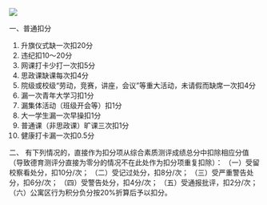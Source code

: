 ![](https://count.getloli.com/get/@comprehensivemeasurement)

一、普通扣分
1. 升旗仪式缺一次扣20分
2. 违纪扣10～20分
3. 网课打卡少打一次扣5分
4. 思政课缺课每次扣4分
5. 院级或校级“劳动，竞赛，讲座，会议”等重大活动，未请假而缺席一次扣4分
6. 漏一次青年大学习扣1分
7. 漏集体活动（班级开会等）扣1分
8. 大一学生漏一次早操扣1分
9. 普通课（非思政课）旷课三次扣1分
10. 健康打卡漏一次扣0.5分

二、
有下列情况的，直接作为扣分项从综合素质测评成绩总分中扣除相应分值（导致德育测评分直接为零分的情况不在此处作为扣分项重复扣除）：
（一）受留校察看处分，扣10分/次；
（二）受记过处分，扣8分/次；
（三）受严重警告处分，扣6分/次；
（四）受警告处分，扣4分/次；
（五）受通报批评，扣2分/次；
（六）公寓区行为积分负分按20%折算后予以扣分。

